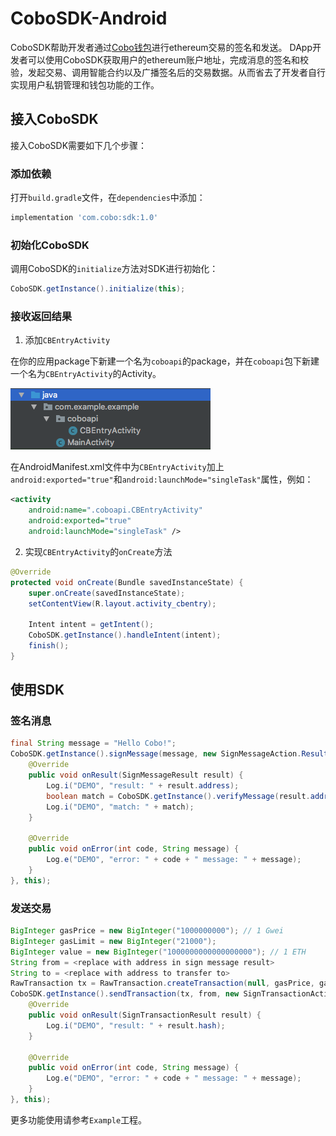 # CoboSDK-Android
CoboSDK帮助开发者通过[Cobo钱包](https://cobo.com/)进行ethereum交易的签名和发送。
DApp开发者可以使用CoboSDK获取用户的ethereum账户地址，完成消息的签名和校验，发起交易、调用智能合约以及广播签名后的交易数据。从而省去了开发者自行实现用户私钥管理和钱包功能的工作。

## 接入CoboSDK
接入CoboSDK需要如下几个步骤：

### 添加依赖
打开```build.gradle```文件，在```dependencies```中添加：
```groovy
implementation 'com.cobo:sdk:1.0'
```

### 初始化CoboSDK
调用CoboSDK的```initialize```方法对SDK进行初始化：
```java
CoboSDK.getInstance().initialize(this);
```

### 接收返回结果
 1. 添加`CBEntryActivity`

在你的应用package下新建一个名为`coboapi`的package，并在`coboapi`包下新建一个名为`CBEntryActivity`的Activity。

![添加Entry Activity](Docs/entry-activity.png)

在AndroidManifest.xml文件中为```CBEntryActivity```加上```android:exported="true"```和```android:launchMode="singleTask"```属性，例如：
```xml
<activity
    android:name=".coboapi.CBEntryActivity"
    android:exported="true"
    android:launchMode="singleTask" />
```

 2. 实现`CBEntryActivity`的`onCreate`方法

```java
@Override  
protected void onCreate(Bundle savedInstanceState) {
    super.onCreate(savedInstanceState);
    setContentView(R.layout.activity_cbentry);

    Intent intent = getIntent();
    CoboSDK.getInstance().handleIntent(intent);
    finish();
}
```

## 使用SDK

### 签名消息
```java
final String message = "Hello Cobo!";
CoboSDK.getInstance().signMessage(message, new SignMessageAction.ResultHandler() {
    @Override
    public void onResult(SignMessageResult result) {
        Log.i("DEMO", "result: " + result.address);
        boolean match = CoboSDK.getInstance().verifyMessage(result.address, result.signature, message);
        Log.i("DEMO", "match: " + match);
    }

    @Override
    public void onError(int code, String message) {
        Log.e("DEMO", "error: " + code + " message: " + message);
    }
}, this);
```

### 发送交易
```java
BigInteger gasPrice = new BigInteger("1000000000"); // 1 Gwei
BigInteger gasLimit = new BigInteger("21000");
BigInteger value = new BigInteger("1000000000000000000"); // 1 ETH
String from = <replace with address in sign message result>
String to = <replace with address to transfer to>
RawTransaction tx = RawTransaction.createTransaction(null, gasPrice, gasLimit, to, value, null);
CoboSDK.getInstance().sendTransaction(tx, from, new SignTransactionAction.ResultHandler() {
    @Override
    public void onResult(SignTransactionResult result) {
        Log.i("DEMO", "result: " + result.hash);
    }

    @Override
    public void onError(int code, String message) {
        Log.e("DEMO", "error: " + code + " message: " + message);
    }
}, this);
```

更多功能使用请参考```Example```工程。
